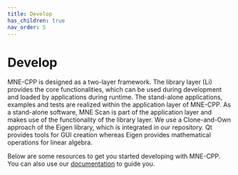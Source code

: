 ```yaml
---
title: Develop
has_children: true
nav_order: 5
---
```

# Develop

MNE-CPP is designed as a two-layer framework. The library layer (Li) provides the core functionalities, which can be used during development and loaded by applications during runtime. The stand-alone applications, examples and tests are realized within the application layer of MNE-CPP. As a stand-alone software, MNE Scan is part of the application layer and makes use of the functionality of the library layer. We use a Clone-and-Own approach of the Eigen library, which is integrated in our repository. Qt provides tools for GUI creation whereas Eigen provides mathematical operations for linear algebra.

Below are some resources to get you started developing with MNE-CPP. You can also use our [documentation](https://mne-cpp.github.io/doxygen-api/index.html) to guide you.

